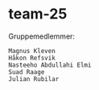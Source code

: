 # team-25

Gruppemedlemmer:

    Magnus Kleven
    Håkon Refsvik
    Nasteeho Abdullahi Elmi
    Suad Raage
    Julian Rubilar
   
